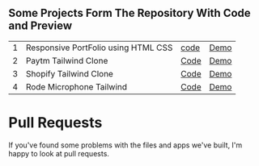 

## Some Projects Form The Repository With Code and Preview
||         | |             |
|--|----------|-------------|------|
|1| Responsive PortFolio using HTML CSS | [code](https://github.com/PranaV-Shimpi/HTML-CSS-and-Tailwind-Projects/tree/main/Responsive%20HTML%20%26%20CSS%20Projects%207-15/Mobile%2C%20Tab%2C%20Web%20Responsive%20Product%20Manager%20Portfolio) | [Demo](https://ps-css-project-15.netlify.app/) |
|2| Paytm Tailwind Clone	    | [Code](https://github.com/PranaV-Shimpi/HTML-CSS-and-Tailwind-Projects/tree/main/paytm%20Tailwind%20CSS%20clone) | [Demo](https://ps-paayytmm-clone.netlify.app/) |   
|3| Shopify Tailwind Clone   | [Code](https://github.com/PranaV-Shimpi/HTML-CSS-and-Tailwind-Projects/tree/main/shopify%20Tailwind%20CSS%20clone) | [Demo](https://ps-shopify-tailwind-clone.netlify.app/) |  
|4| Rode Microphone Tailwind | [Code](https://github.com/PranaV-Shimpi/HTML-CSS-and-Tailwind-Projects/tree/main/Rode%20Microphones%20Tailwind%20CSS%20Clone) | [Demo](https://ps-rode-tailwind-clone.netlify.app/) |

# Pull Requests
If you've found some problems with the files and apps we've built, I'm happy to look at pull requests.
